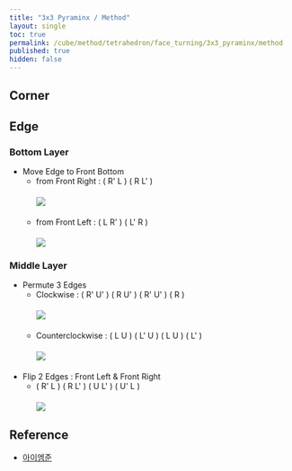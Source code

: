 ```yaml
---
title: "3x3 Pyraminx / Method"
layout: single
toc: true
permalink: /cube/method/tetrahedron/face_turning/3x3_pyraminx/method
published: true
hidden: false
---
```


<head>
	<base target="_blank">
	<style>
		img {
			max-width: 200px;
		}
		.img-wrapper {
			margin: 20px 0px;
		}
	</style>
</head>



## Corner



## Edge

### Bottom Layer

- Move Edge to Front Bottom
	- from Front Right : ( R' L ) ( R L' )
		<div class="img-wrapper">
			<a href="https://alpha.twizzle.net/edit/?puzzle=pyraminx&alg=R%27+L+R+L%27&setup-anchor=end">
				<img src="https://user-images.githubusercontent.com/92285528/223730694-3cda5f36-70e3-4b1f-a5c7-1d26e0e0e148.png">
			</a>
		</div>
	- from Front Left : ( L R' ) ( L' R )
		<div class="img-wrapper">
			<a href="https://alpha.twizzle.net/edit/?puzzle=pyraminx&alg=L+R%27+L%27+R&setup-anchor=end">
				<img src="https://user-images.githubusercontent.com/92285528/223732380-725b0f27-cb8f-4fa4-8003-ed014cdf65b9.png">
			</a>
		</div>

### Middle Layer

- Permute 3 Edges
	- Clockwise : ( R' U' ) ( R U' ) ( R' U' ) ( R )
		<div class="img-wrapper">
			<a href="https://alpha.twizzle.net/edit/?puzzle=pyraminx&setup-anchor=end&alg=R%27+U%27+R+U%27+R%27+U%27+R">
				<img src="https://user-images.githubusercontent.com/92285528/223733177-a2e7a8d8-d848-4863-b799-0b6b2e1ac0d5.png">
			</a>
		</div>
	- Counterclockwise : ( L U ) ( L' U ) ( L U ) ( L' )
		<div class="img-wrapper">
			<a href="https://alpha.twizzle.net/edit/?puzzle=pyraminx&setup-anchor=end&alg=L+U+L%27+U+L+U+L%27">
				<img src="https://user-images.githubusercontent.com/92285528/223733589-eb7913f8-6389-4d08-bb8a-f865ca06a17d.png">
			</a>
		</div>
- Flip 2 Edges : Front Left & Front Right
	- ( R' L ) ( R L' ) ( U L' ) ( U' L )
		<div class="img-wrapper">
			<a href="https://alpha.twizzle.net/edit/?puzzle=pyraminx&setup-anchor=end&alg=R%27+L+R+L%27+U+L%27+U%27+L">
				<img src="https://user-images.githubusercontent.com/92285528/223734063-1506e6f5-b995-4914-a03b-56e2c33be32f.png">
			</a>
		</div>



## Reference

- [아이엠준](https://youtu.be/mO3excjvvoA)
